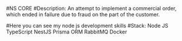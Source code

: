 #NS CORE
#Description:
    An attempt to implement a commercial order, which ended in failure due to fraud on the part of the customer.

#Here you can see my node js development skills
#Stack:
    Node JS
    TypeScript
    NestJS
    Prisma ORM
    RabbitMQ
    Docker
